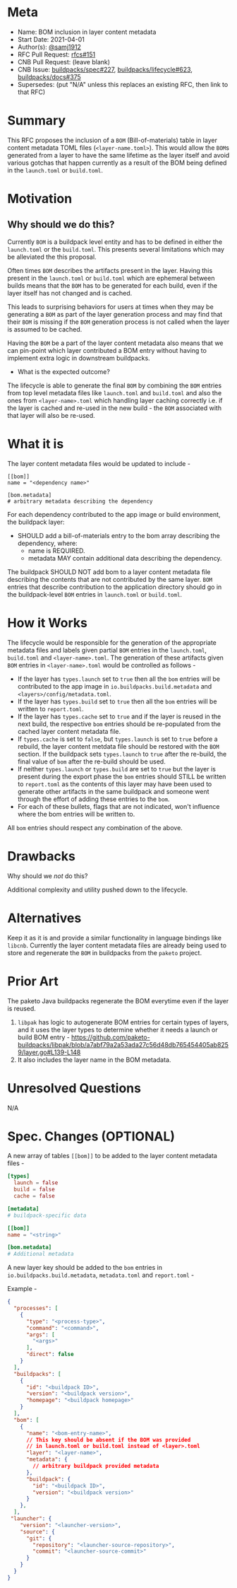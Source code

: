 # Meta
[meta]: #meta
- Name: BOM inclusion in layer content metadata
- Start Date: 2021-04-01
- Author(s): [@samj1912](https://github.com/samj1912)
- RFC Pull Request: [rfcs#151](https://github.com/buildpacks/rfcs/pull/151)
- CNB Pull Request: (leave blank)
- CNB Issue: [buildpacks/spec#227](https://github.com/buildpacks/spec/issues/227), [buildpacks/lifecycle#623](https://github.com/buildpacks/lifecycle/issues/623), [buildpacks/docs#375](https://github.com/buildpacks/docs/issues/375)
- Supersedes: (put "N/A" unless this replaces an existing RFC, then link to that RFC)

# Summary
[summary]: #summary

This RFC proposes the inclusion of a `BOM` (Bill-of-materials) table in layer content metadata TOML files (`<layer-name.toml>`). This would allow the `BOM`s generated from a layer to have the same lifetime as the layer itself and avoid various gotchas that happen currently as a result of the BOM being defined in the `launch.toml` or `build.toml`.

# Motivation
[motivation]: #motivation

## Why should we do this?

Currently `BOM` is a buildpack level entity and has to be defined in either the `launch.toml` or the `build.toml`. This presents several limitations which may be alleviated the this proposal.

Often times `BOM` describes the artifacts present in the layer. Having this present in the `launch.toml` or `build.toml` which are ephemeral between builds means that the `BOM` has to be generated for each build, even if the layer itself has not changed and is cached. 

This leads to surprising behaviors for users at times when they may be generating a `BOM` as part of the layer generation process and may find that their `BOM` is missing if the `BOM` generation process is not called when the layer is assumed to be cached.

Having the `BOM` be a part of the layer content metadata also means that we can pin-point which layer contributed a BOM entry without having to implement extra logic in downstream buildpacks.

- What is the expected outcome?

The lifecycle is able to generate the final `BOM` by combining the `BOM` entries from top level metadata files like `launch.toml` and `build.toml` and also the ones from `<layer-name>.toml` which handling layer caching correctly i.e. if the layer is cached and re-used in the new build - the `BOM` associated with that layer will also be re-used.

# What it is
[what-it-is]: #what-it-is

The layer content metadata files would be updated to include - 

```
[[bom]]
name = "<dependency name>"

[bom.metadata]
# arbitrary metadata describing the dependency
```

For each dependency contributed to the app image or build environment, the buildpack layer:

- SHOULD add a bill-of-materials entry to the bom array describing the dependency, where:
  - name is REQUIRED.
  - metadata MAY contain additional data describing the dependency.
  
The buildpack SHOULD NOT add bom to a layer content metadata file describing the contents that are not contributed by the same layer. `BOM` entries that describe contribution to the application directory should go in the buildpack-level `BOM` entries in `launch.toml` or `build.toml`.

# How it Works
[how-it-works]: #how-it-works

The lifecycle would be responsible for the generation of the appropriate metadata files and labels given partial `BOM` entries in the `launch.toml`, `build.toml` and `<layer-name>.toml`. The generation of these artifacts given `BOM` entries in `<layer-name>.toml` would be controlled as follows - 

- If the layer has `types.launch` set to `true` then all the `bom` entries will be contributed to the app image in `io.buildpacks.build.metadata` and `<layers>/config/metadata.toml`.
- If the layer has `types.build` set to `true` then all the `bom` entries will be written to `report.toml`.
- If the layer has `types.cache` set to `true` and if the layer is reused in the next build, the respective `bom` entries should be re-populated from the cached layer content metadata file.
- If `types.cache` is set to `false`, but `types.launch` is set to `true` before a rebuild, the layer content metdata file should be restored with the `BOM` section. If the buildpack sets `types.launch` to `true` after the re-build, the final value of `bom` after the re-build should be used.
- If neither `types.launch` or `types.build` are set to `true` but the layer is present during the export phase the `bom` entries should STILL be written to `report.toml` as the contents of this layer may have been used to generate other artifacts in the same buildpack and someone went through the effort of adding these entries to the `bom`. 
- For each of these bullets, flags that are not indicated, won't influence where the bom entries will be written to.

All `bom` entries should respect any combination of the above.

# Drawbacks
[drawbacks]: #drawbacks

Why should we *not* do this?

Additional complexity and utility pushed down to the lifecycle.

# Alternatives
[alternatives]: #alternatives

Keep it as it is and provide a similar functionality in language bindings like `libcnb`. Currently the layer content metadata files are already being used to store and regenerate the `BOM` in buildpacks from the `paketo` project.

# Prior Art
[prior-art]: #prior-art

The paketo Java buildpacks regenerate the BOM everytime even if the layer is reused.


1. `libpak`  has logic to autogenerate BOM entries for certain types of layers, and it uses the layer types to determine whether it needs a launch or build BOM entry - https://github.com/paketo-buildpacks/libpak/blob/a7abf79a2a53ada27c56d48db765454405ab8259/layer.go#L139-L148
2. It also includes the layer name in the BOM metadata.

# Unresolved Questions
[unresolved-questions]: #unresolved-questions

N/A

# Spec. Changes (OPTIONAL)
[spec-changes]: #spec-changes

A new array of tables `[[bom]]` to be added to the layer content metadata files  - 

```toml
[types]
  launch = false
  build = false
  cache = false

[metadata]
# buildpack-specific data

[[bom]]
name = "<string>"

[bom.metadata]
# Additional metadata
```

A new layer key should be added to the `bom` entries in `io.buildpacks.build.metadata`, `metadata.toml` and `report.toml` -

Example - 

```json
{
  "processes": [
    {
      "type": "<process-type>",
      "command": "<command>",
      "args": [
        "<args>"
      ],
      "direct": false
    }
  ],
  "buildpacks": [
    {
      "id": "<buildpack ID>",
      "version": "<buildpack version>",
      "homepage": "<buildpack homepage>"
    }
  ],
  "bom": [
    {
      "name": "<bom-entry-name>",
      // This key should be absent if the BOM was provided
      // in launch.toml or build.toml instead of <layer>.toml
      "layer": "<layer-name>",
      "metadata": {
        // arbitrary buildpack provided metadata
      },
      "buildpack": {
        "id": "<buildpack ID>",
        "version": "<buildpack version>"
      }
    },
  ],
 "launcher": {
    "version": "<launcher-version>",
    "source": {
      "git": {
        "repository": "<launcher-source-repository>",
        "commit": "<launcher-source-commit>"
      }
    }
  }
}
```